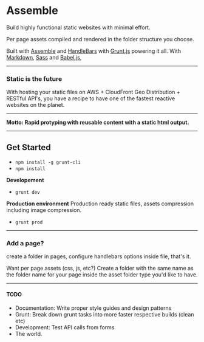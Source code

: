 # Assemble

Build highly functional static websites with minimal effort.

Per page assets compiled and rendered in the folder structure you choose.

Built with [Assemble](https://github.com/assemble/assemble/) and [HandleBars](https://github.com/wycats/handlebars.js/) with [Grunt.js](https://github.com/gruntjs/grunt) powering it all. With [Markdown](https://github.com/adam-p/markdown-here/wiki/Markdown-Cheatsheet), [Sass](http://sass-lang.com/) and [Babel.js](https://github.com/babel/babel),


---

### Static is the future
With hosting your static files on AWS + CloudFront Geo Distribution + RESTful API's, you have a recipe to have one of the fastest reactive websites on the planet.

---

**Motto: Rapid protyping with reusable content with a static html output.**

---

## Get Started

* `npm install -g grunt-cli`
* `npm install`

**Developement**
* `grunt dev`

**Production environment**
Production ready static files, assets compression including image compression.
* `grunt prod`

---

### Add a page?
create a folder in pages, configure handlebars options inside file, that's it.

Want per page assets (css, js, etc?)
Create a folder with the same name as the folder name for your page inside the asset folder type you'd like to have.

---
#### TODO

* Documentation: Write proper style guides and design patterns
* Grunt: Break down grunt tasks into more faster respective builds (clean etc)
* Development: Test API calls from forms
* The world.
